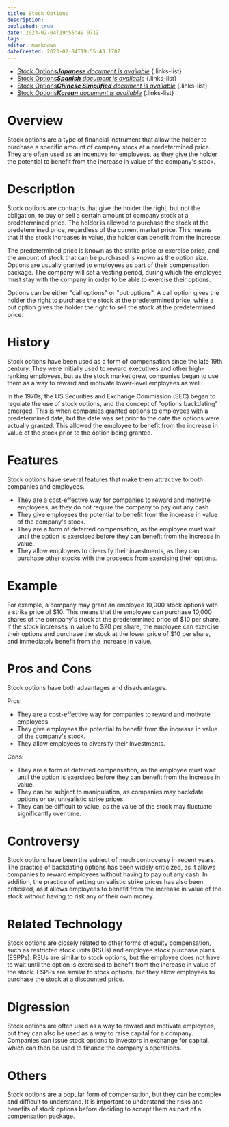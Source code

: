 ```yaml
---
title: Stock Options
description: 
published: true
date: 2023-02-04T19:55:49.071Z
tags: 
editor: markdown
dateCreated: 2023-02-04T19:55:43.170Z
---
```


- [Stock Options***Japanese** document is available*](/ja/Knowledge-base/Dictionary/stock-options)
{.links-list}
- [Stock Options***Spanish** document is available*](/es/Knowledge-base/Dictionary/stock-options)
{.links-list}
- [Stock Options***Chinese Simplified** document is available*](/zh/Knowledge-base/Dictionary/stock-options)
{.links-list}
- [Stock Options***Korean** document is available*](/ko/Knowledge-base/Dictionary/stock-options)
{.links-list}


# Overview 
Stock options are a type of financial instrument that allow the holder to purchase a specific amount of company stock at a predetermined price. They are often used as an incentive for employees, as they give the holder the potential to benefit from the increase in value of the company's stock. 

# Description 
Stock options are contracts that give the holder the right, but not the obligation, to buy or sell a certain amount of company stock at a predetermined price. The holder is allowed to purchase the stock at the predetermined price, regardless of the current market price. This means that if the stock increases in value, the holder can benefit from the increase. 

The predetermined price is known as the strike price or exercise price, and the amount of stock that can be purchased is known as the option size. Options are usually granted to employees as part of their compensation package. The company will set a vesting period, during which the employee must stay with the company in order to be able to exercise their options. 

Options can be either "call options" or "put options". A call option gives the holder the right to purchase the stock at the predetermined price, while a put option gives the holder the right to sell the stock at the predetermined price. 

# History 
Stock options have been used as a form of compensation since the late 19th century. They were initially used to reward executives and other high-ranking employees, but as the stock market grew, companies began to use them as a way to reward and motivate lower-level employees as well. 

In the 1970s, the US Securities and Exchange Commission (SEC) began to regulate the use of stock options, and the concept of "options backdating" emerged. This is when companies granted options to employees with a predetermined date, but the date was set prior to the date the options were actually granted. This allowed the employee to benefit from the increase in value of the stock prior to the option being granted. 

# Features 
Stock options have several features that make them attractive to both companies and employees. 

- They are a cost-effective way for companies to reward and motivate employees, as they do not require the company to pay out any cash. 
- They give employees the potential to benefit from the increase in value of the company's stock. 
- They are a form of deferred compensation, as the employee must wait until the option is exercised before they can benefit from the increase in value. 
- They allow employees to diversify their investments, as they can purchase other stocks with the proceeds from exercising their options. 

# Example 
For example, a company may grant an employee 10,000 stock options with a strike price of $10. This means that the employee can purchase 10,000 shares of the company's stock at the predetermined price of $10 per share. If the stock increases in value to $20 per share, the employee can exercise their options and purchase the stock at the lower price of $10 per share, and immediately benefit from the increase in value. 

# Pros and Cons 
Stock options have both advantages and disadvantages. 

Pros: 
- They are a cost-effective way for companies to reward and motivate employees. 
- They give employees the potential to benefit from the increase in value of the company's stock. 
- They allow employees to diversify their investments. 

Cons: 
- They are a form of deferred compensation, as the employee must wait until the option is exercised before they can benefit from the increase in value. 
- They can be subject to manipulation, as companies may backdate options or set unrealistic strike prices. 
- They can be difficult to value, as the value of the stock may fluctuate significantly over time. 

# Controversy 
Stock options have been the subject of much controversy in recent years. The practice of backdating options has been widely criticized, as it allows companies to reward employees without having to pay out any cash. In addition, the practice of setting unrealistic strike prices has also been criticized, as it allows employees to benefit from the increase in value of the stock without having to risk any of their own money. 

# Related Technology 
Stock options are closely related to other forms of equity compensation, such as restricted stock units (RSUs) and employee stock purchase plans (ESPPs). RSUs are similar to stock options, but the employee does not have to wait until the option is exercised to benefit from the increase in value of the stock. ESPPs are similar to stock options, but they allow employees to purchase the stock at a discounted price. 

# Digression 
Stock options are often used as a way to reward and motivate employees, but they can also be used as a way to raise capital for a company. Companies can issue stock options to investors in exchange for capital, which can then be used to finance the company's operations. 

# Others 
Stock options are a popular form of compensation, but they can be complex and difficult to understand. It is important to understand the risks and benefits of stock options before deciding to accept them as part of a compensation package.